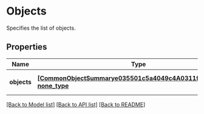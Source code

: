 # Objects

Specifies the list of objects.

## Properties
Name | Type | Description | Notes
------------ | ------------- | ------------- | -------------
**objects** | [**[CommonObjectSummarye035501c5a4049c4A0311f36040dc4fe], none_type**](CommonObjectSummarye035501c5a4049c4A0311f36040dc4fe.md) | Specifies the list of objects. | [optional] 

[[Back to Model list]](../README.md#documentation-for-models) [[Back to API list]](../README.md#documentation-for-api-endpoints) [[Back to README]](../README.md)



